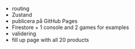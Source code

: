 + routing
+ Zustand
+ publicera på GitHub Pages
+ Firestore + 1 console and 2 games for examples
+ validering
+ fill up page with all 20 products

